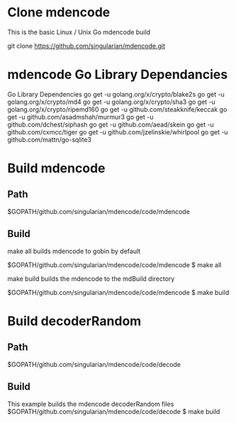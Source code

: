 # Clone mdencode

This is the basic Linux / Unix Go mdencode build

git clone https://github.com/singularian/mdencode.git

# mdencode Go Library Dependancies

Go Library Dependencies
go get -u golang.org/x/crypto/blake2s
go get -u golang.org/x/crypto/md4
go get -u golang.org/x/crypto/sha3
go get -u golang.org/x/crypto/ripemd160
go get -u github.com/steakknife/keccak
go get -u github.com/asadmshah/murmur3
go get -u github.com/dchest/siphash
go get -u github.com/aead/skein
go get -u github.com/cxmcc/tiger
go get -u github.com/jzelinskie/whirlpool
go get -u github.com/mattn/go-sqlite3


# Build mdencode

## Path
$GOPATH/github.com/singularian/mdencode/code/mdencode  

## Build

make all builds mdencode to gobin by default  

$GOPATH/github.com/singularian/mdencode/code/mdencode $ make all  

make build builds the mdencode to the mdBuild directory  

$GOPATH/github.com/singularian/mdencode/code/mdencode $ make build  

# Build decoderRandom

## Path

$GOPATH/github.com/singularian/mdencode/code/decode  

## Build 

This example builds the mdencode decoderRandom files  
$GOPATH/github.com/singularian/mdencode/code/decode $ make build  

